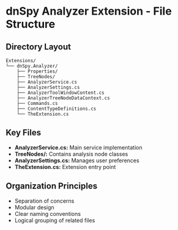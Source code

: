 # dnSpy Analyzer Extension - File Structure

## Directory Layout

```
Extensions/
└── dnSpy.Analyzer/
    ├── Properties/
    ├── TreeNodes/
    ├── AnalyzerService.cs
    ├── AnalyzerSettings.cs
    ├── AnalyzerToolWindowContent.cs
    ├── AnalyzerTreeNodeDataContext.cs
    ├── Commands.cs
    ├── ContentTypeDefinitions.cs
    └── TheExtension.cs
```

## Key Files

- **AnalyzerService.cs:** Main service implementation
- **TreeNodes/:** Contains analysis node classes
- **AnalyzerSettings.cs:** Manages user preferences
- **TheExtension.cs:** Extension entry point

## Organization Principles

- Separation of concerns
- Modular design
- Clear naming conventions
- Logical grouping of related files
